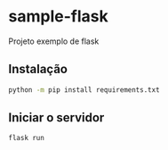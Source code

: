 # sample-flask
Projeto exemplo de flask 

## Instalação
```bash
python -m pip install requirements.txt
```

## Iniciar o servidor
```bash
flask run
```